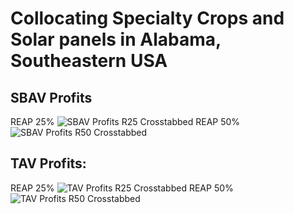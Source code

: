 # Collocating Specialty Crops and Solar panels in Alabama, Southeastern USA

## SBAV Profits
REAP 25%
![SBAV Profits R25 Crosstabbed](https://github.com/bijubjs/Agrivoltaics-alabama/blob/main/Plots/SBAV%20Profits%20Crosstabbed%20R25.png?raw=true)
REAP 50%
![SBAV Profits R50 Crosstabbed](https://github.com/bijubjs/Agrivoltaics-alabama/blob/main/Plots/SBAV%20Profits%20Crosstabbed%20R50.png?raw=true)

## TAV Profits:
REAP 25%
![TAV Profits R25 Crosstabbed](https://github.com/bijubjs/Agrivoltaics-alabama/blob/main/Plots/TAV%20Profits%20Crosstabbed%20R25.png?raw=true)
REAP 50%
![TAV Profits R50 Crosstabbed](https://github.com/bijubjs/Agrivoltaics-alabama/blob/main/Plots/TAV%20Profits%20Crosstabbed%20R50.png?raw=true)

